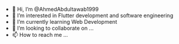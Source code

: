 - 👋 Hi, I’m @AhmedAbdultawab1999
- 👀 I’m interested in Flutter development and software engineering
- 🌱 I’m currently learning Web Development
- 💞️ I’m looking to collaborate on ...
- 📫 How to reach me ...

<!---
AhmedAbdultawab1999/AhmedAbdultawab1999 is a ✨ special ✨ repository because its `README.md` (this file) appears on your GitHub profile.
You can click the Preview link to take a look at your changes.
--->

